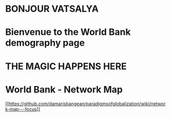 # BONJOUR VATSALYA

# Bienvenue to the World Bank demography page
# THE MAGIC HAPPENS HERE

# World Bank - Network Map
[[https://github.com/damarisbangean/paradigmsofglobalization/wiki/network-map---focus]]












